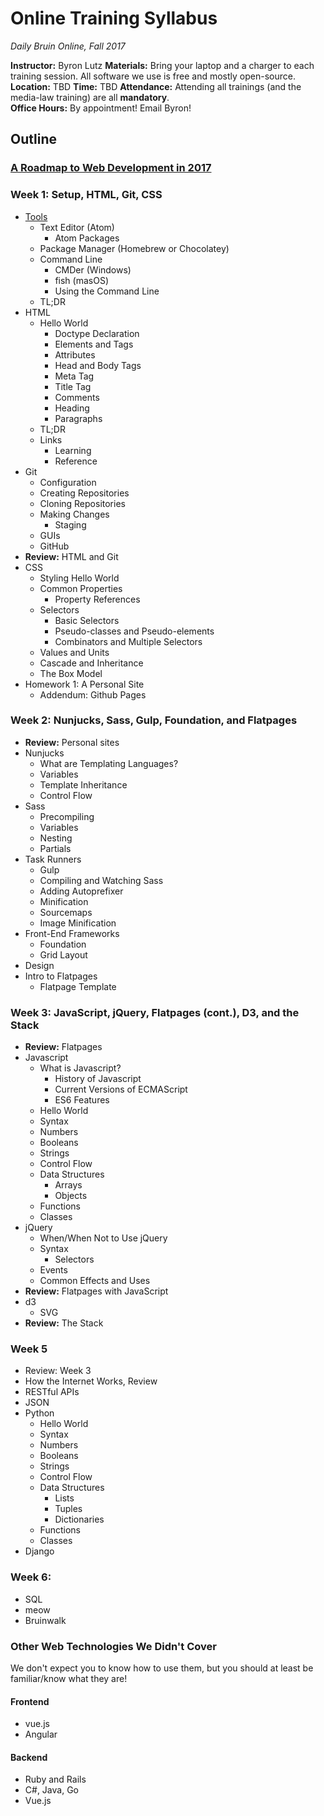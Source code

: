 # Online Training Syllabus

_Daily Bruin Online, Fall 2017_

__Instructor:__ Byron Lutz
__Materials:__ Bring your laptop and a charger to each training session. All software we use is free and mostly open-source.  
__Location:__ TBD
__Time:__ TBD
__Attendance:__ Attending all trainings (and the media-law training) are all __mandatory__.  
__Office Hours:__ By appointment! Email Byron!

## Outline

### [A Roadmap to Web Development in 2017](https://github.com/kamranahmedse/developer-roadmap)

### Week 1: Setup, HTML, Git, CSS
- [Tools](week1/tools.md)
  - Text Editor (Atom)
    - Atom Packages
  - Package Manager (Homebrew or Chocolatey)
  - Command Line
    - CMDer (Windows)
    - fish (masOS)
    - Using the Command Line
  - TL;DR
- HTML
  - Hello World
    - Doctype Declaration
    - Elements and Tags
    - Attributes
    - Head and Body Tags
    - Meta Tag
    - Title Tag
    - Comments
    - Heading
    - Paragraphs
  - TL;DR
  - Links
    - Learning
    - Reference
- Git
  - Configuration
  - Creating Repositories
  - Cloning Repositories
  - Making Changes
    - Staging
  - GUIs
  - GitHub
- __Review:__ HTML and Git
- CSS
  - Styling Hello World
  - Common Properties
    - Property References
  - Selectors
    - Basic Selectors
    - Pseudo-classes and Pseudo-elements
    - Combinators and Multiple Selectors
  - Values and Units
  - Cascade and Inheritance
  - The Box Model
- Homework 1: A Personal Site
  - Addendum: Github Pages

### Week 2: Nunjucks, Sass, Gulp, Foundation, and Flatpages
- __Review:__ Personal sites
- Nunjucks
  - What are Templating Languages?
  - Variables
  - Template Inheritance
  - Control Flow
- Sass
  - Precompiling
  - Variables
  - Nesting
  - Partials
- Task Runners
  - Gulp
  - Compiling and Watching Sass
  - Adding Autoprefixer
  - Minification
  - Sourcemaps
  - Image Minification
- Front-End Frameworks
  - Foundation
  - Grid Layout
- Design
- Intro to Flatpages
  - Flatpage Template

### Week 3: JavaScript, jQuery, Flatpages (cont.), D3, and the Stack
- __Review:__ Flatpages
- Javascript
  - What is Javascript?
    - History of Javascript
    - Current Versions of ECMAScript
    - ES6 Features
  - Hello World
  - Syntax
  - Numbers
  - Booleans
  - Strings
  - Control Flow
  - Data Structures
    - Arrays
    - Objects
  - Functions
  - Classes
- jQuery
  - When/When Not to Use jQuery
  - Syntax
    - Selectors
  - Events
  - Common Effects and Uses
- __Review:__ Flatpages with JavaScript
- d3
  - SVG
- __Review:__ The Stack

### Week 5
- Review: Week 3
- How the Internet Works, Review
- RESTful APIs
- JSON
- Python
  - Hello World
  - Syntax
  - Numbers
  - Booleans
  - Strings
  - Control Flow
  - Data Structures
    - Lists
    - Tuples
    - Dictionaries
  - Functions
  - Classes
- Django


### Week 6:
- SQL
- meow
- Bruinwalk

### Other Web Technologies We Didn't Cover
We don't expect you to know how to use them, but you should at least be familiar/know what they are!

#### Frontend
- vue.js
- Angular

#### Backend
- Ruby and Rails
- C#, Java, Go
- Vue.js

